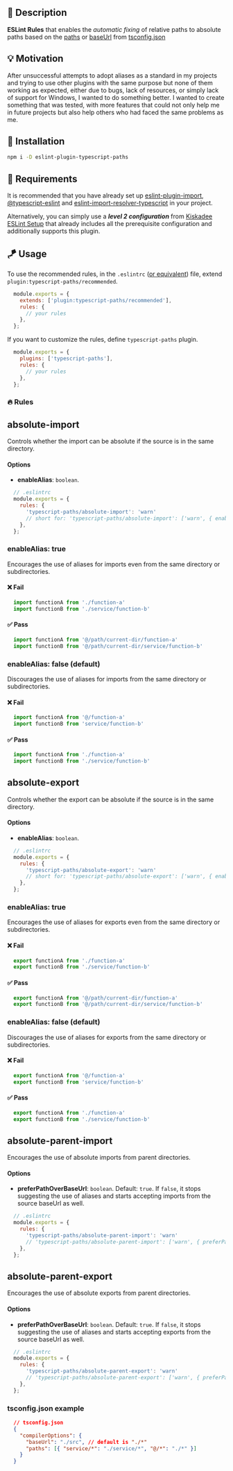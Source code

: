 ## 📖 Description

**ESLint Rules** that enables the *automatic fixing* of relative paths to absolute paths based on the [paths](https://www.typescriptlang.org/tsconfig#paths) or [baseUrl](https://www.typescriptlang.org/tsconfig#baseUrl) from [tsconfig.json](https://www.typescriptlang.org/docs/handbook/tsconfig-json.html)

## 💡 Motivation

After unsuccessful attempts to adopt aliases as a standard in my projects and trying to use other plugins with the same purpose but none of them working as expected, either due to bugs, lack of resources, or simply lack of support for Windows, I wanted to do something better. I wanted to create something that was tested, with more features that could not only help me in future projects but also help others who had faced the same problems as me.

## 🎒 Installation

```bash
npm i -D eslint-plugin-typescript-paths
```

## 🧩 Requirements

It is recommended that you have already set up [eslint-plugin-import](https://github.com/import-js/eslint-plugin-import#typescript), [@typescript-eslint](https://typescript-eslint.io/getting-started/#step-2-configuration) and [eslint-import-resolver-typescript](https://github.com/import-js/eslint-import-resolver-typescript) in your project.

Alternatively, you can simply use a ***level 2 configuration*** from [Kiskadee ESLint Setup](https://github.com/kiskadee-studio/eslint-config-kiskadee) that already includes all the prerequisite configuration and additionally supports this plugin.

## 🪁 Usage

To use the recommended rules, in the `.eslintrc` ([or equivalent](https://eslint.org/docs/latest/use/configure/configuration-files#configuration-file-formats))  file, extend `plugin:typescript-paths/recommended`.

```javascript
  module.exports = {
    extends: ['plugin:typescript-paths/recommended'],
    rules: {
      // your rules
    },
  };
```

If you want to customize the rules, define `typescript-paths` plugin.

```javascript
  module.exports = {
    plugins: ['typescript-paths'],
    rules: {
      // your rules
    },
  };
```

### 🔥 Rules

## absolute-import

Controls whether the import can be absolute if the source is in the same directory.

#### Options

- **enableAlias**: `boolean`.

```javascript
  // .eslintrc
  module.exports = {
    rules: {
      'typescript-paths/absolute-import': 'warn'
      // short for: 'typescript-paths/absolute-import': ['warn', { enableAlias: false } ]
    },
  };
```

### enableAlias: true

Encourages the use of aliases for imports even from the same directory or subdirectories.

#### ❌ Fail

```javascript
  import functionA from './function-a'
  import functionB from './service/function-b'
```

#### ✅ Pass

```javascript
  import functionA from '@/path/current-dir/function-a'
  import functionB from '@/path/current-dir/service/function-b'
```

### enableAlias: false (default)

Discourages the use of aliases for imports from the same directory or subdirectories.

#### ❌ Fail

```javascript
  import functionA from '@/function-a'
  import functionB from 'service/function-b'
```

#### ✅ Pass

```javascript
  import functionA from './function-a'
  import functionB from './service/function-b'
```

## absolute-export

Controls whether the export can be absolute if the source is in the same directory.

#### Options

- **enableAlias**: `boolean`.

```javascript
  // .eslintrc
  module.exports = {
    rules: {
      'typescript-paths/absolute-export': 'warn'
      // short for: 'typescript-paths/absolute-export': ['warn', { enableAlias: false } ]
    },
  };
```

### enableAlias: true

Encourages the use of aliases for exports even from the same directory or subdirectories.

#### ❌ Fail

```javascript
  export functionA from './function-a'
  export functionB from './service/function-b'
```

#### ✅ Pass

```javascript
  export functionA from '@/path/current-dir/function-a'
  export functionB from '@/path/current-dir/service/function-b'
```

### enableAlias: false (default)

Discourages the use of aliases for exports from the same directory or subdirectories.

#### ❌ Fail

```javascript
  export functionA from '@/function-a'
  export functionB from 'service/function-b'
```

#### ✅ Pass

```javascript
  export functionA from './function-a'
  export functionB from './service/function-b'
```

## absolute-parent-import

Encourages the use of absolute imports from parent directories.

#### Options

- **preferPathOverBaseUrl**: `boolean`. Default: `true`. If `false`, it stops suggesting the use of aliases and starts accepting imports from the source baseUrl as well.

```javascript
  // .eslintrc
  module.exports = {
    rules: {
      'typescript-paths/absolute-parent-import': 'warn'
      // 'typescript-paths/absolute-parent-import': ['warn', { preferPathOverBaseUrl: true } ]
    },
  };
```

## absolute-parent-export

Encourages the use of absolute exports from parent directories.

#### Options

- **preferPathOverBaseUrl**: `boolean`. Default: `true`. If `false`, it stops suggesting the use of aliases and starts accepting exports from the source baseUrl as well.

```javascript
  // .eslintrc
  module.exports = {
    rules: {
      'typescript-paths/absolute-parent-export': 'warn'
      // 'typescript-paths/absolute-parent-export': ['warn', { preferPathOverBaseUrl: true } ]
    },
  };
```

### tsconfig.json example

```json lines
  // tsconfig.json
  {
    "compilerOptions": {
      "baseUrl": "./src", // default is "./*"
      "paths": [{ "service/*": "./service/*", "@/*": "./*" }]
    }
  }
```
